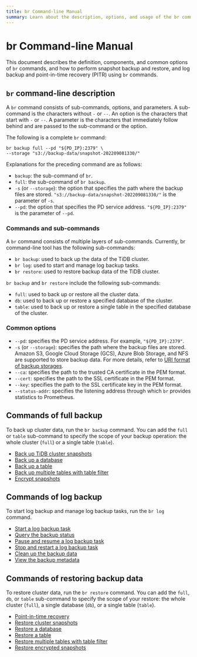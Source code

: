 ```yaml
---
title: br Command-line Manual
summary: Learn about the description, options, and usage of the br command-line tool.
---
```


# br Command-line Manual

This document describes the definition, components, and common options of `br` commands, and how to perform snapshot backup and restore, and log backup and point-in-time recovery (PITR) using `br` commands.

## `br` command-line description

A `br` command consists of sub-commands, options, and parameters. A sub-command is the characters without `-` or `--`. An option is the characters that start with `-` or `--`. A parameter is the characters that immediately follow behind and are passed to the sub-command or the option.

The following is a complete `br` command:

```shell
br backup full --pd "${PD_IP}:2379" \
--storage "s3://backup-data/snapshot-202209081330/"
```

Explanations for the preceding command are as follows:

* `backup`: the sub-command of `br`.
* `full`: the sub-command of `br backup`.
* `-s` (or `--storage`): the option that specifies the path where the backup files are stored. `"s3://backup-data/snapshot-202209081330/"` is the parameter of `-s`.
* `--pd`: the option that specifies the PD service address. `"${PD_IP}:2379"` is the parameter of `--pd`.

### Commands and sub-commands

A `br` command consists of multiple layers of sub-commands. Currently, br command-line tool has the following sub-commands:

* `br backup`: used to back up the data of the TiDB cluster.
* `br log`: used to start and manage log backup tasks.
* `br restore`: used to restore backup data of the TiDB cluster.

`br backup` and `br restore` include the following sub-commands:

* `full`: used to back up or restore all the cluster data.
* `db`: used to back up or restore a specified database of the cluster.
* `table`: used to back up or restore a single table in the specified database of the cluster.

### Common options

* `--pd`: specifies the PD service address. For example, `"${PD_IP}:2379"`.
* `-s` (or `--storage`): specifies the path where the backup files are stored. Amazon S3, Google Cloud Storage (GCS), Azure Blob Storage, and NFS are supported to store backup data. For more details, refer to [URI format of backup storages](/br/backup-and-restore-storages.md#uri-format).
* `--ca`: specifies the path to the trusted CA certificate in the PEM format.
* `--cert`: specifies the path to the SSL certificate in the PEM format.
* `--key`: specifies the path to the SSL certificate key in the PEM format.
* `--status-addr`: specifies the listening address through which `br` provides statistics to Prometheus.

## Commands of full backup

To back up cluster data, run the `br backup` command. You can add the `full` or `table` sub-command to specify the scope of your backup operation: the whole cluster (`full`) or a single table (`table`).

- [Back up TiDB cluster snapshots](/br/br-snapshot-manual.md#back-up-cluster-snapshots)
- [Back up a database](/br/br-snapshot-manual.md#back-up-a-database)
- [Back up a table](/br/br-snapshot-manual.md#back-up-a-table)
- [Back up multiple tables with table filter](/br/br-snapshot-manual.md#back-up-multiple-tables-with-table-filter)
- [Encrypt snapshots](/br/backup-and-restore-storages.md#server-side-encryption)

## Commands of log backup

To start log backup and manage log backup tasks, run the `br log` command.

- [Start a log backup task](/br/br-pitr-manual.md#start-a-backup-task)
- [Query the backup status](/br/br-pitr-manual.md#query-the-backup-status)
- [Pause and resume a log backup task](/br/br-pitr-manual.md#pause-and-resume-a-backup-task)
- [Stop and restart a log backup task](/br/br-pitr-manual.md#stop-and-restart-a-backup-task)
- [Clean up the backup data](/br/br-pitr-manual.md#clean-up-backup-data)
- [View the backup metadata](/br/br-pitr-manual.md#view-the-backup-metadata)

## Commands of restoring backup data

To restore cluster data, run the `br restore` command. You can add the `full`, `db`, or `table` sub-command to specify the scope of your restore: the whole cluster (`full`), a single database (`db`), or a single table (`table`).

- [Point-in-time recovery](/br/br-pitr-manual.md#restore-to-a-specified-point-in-time-pitr)
- [Restore cluster snapshots](/br/br-snapshot-manual.md#restore-cluster-snapshots)
- [Restore a database](/br/br-snapshot-manual.md#restore-a-database)
- [Restore a table](/br/br-snapshot-manual.md#restore-a-table)
- [Restore multiple tables with table filter](/br/br-snapshot-manual.md#restore-multiple-tables-with-table-filter)
- [Restore encrypted snapshots](/br/br-snapshot-manual.md#restore-encrypted-snapshots)
